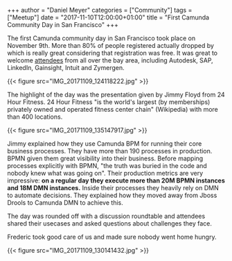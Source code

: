 +++
author = "Daniel Meyer"
categories = ["Community"]
tags = ["Meetup"]
date = "2017-11-10T12:00:00+01:00"
title = "First Camunda Community Day in San Francisco"
+++

The first Camunda community day in San Francisco took place on November 9th. More than 80% of people registered actually dropped by which is really great considering that registration was free. It was great to welcome [attendees](https://network.camunda.org/meetings/92) from all over the bay area, including Autodesk, SAP, LinkedIn, Gainsight, Intuit and Zymergen.

{{< figure src="IMG_20171109_124118222.jpg" >}}

The highlight of the day was the presentation given by Jimmy Floyd from 24 Hour Fitness. 24 Hour Fitness
"is the world's largest (by memberships) privately owned and operated fitness center chain" (Wikipedia)
with more than 400 locations.

{{< figure src="IMG_20171109_135147917.jpg" >}}

Jimmy explained how they use Camunda BPM for running their core business processes. They have more than 190
processes in production. BPMN given them great visibility into their business. Before mapping processes explicitly
with BPMN, "the truth was buried in the code and nobody knew what was going on".
Their production metrics are very impressive: **on a regular day they execute more than 20M BPMN instances and 18M DMN instances.**
Inside their processes they heavily rely on DMN to automate decisions. They explained how they moved away from Jboss Drools
to Camunda DMN to achieve this.

The day was rounded off with a discussion roundtable and attendees shared their usecases and asked questions about
challenges they face.

Frederic took good care of us and made sure nobody went home hungry.

{{< figure src="IMG_20171109_130141432.jpg" >}}
